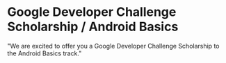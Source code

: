 # Google Developer Challenge Scholarship / Android Basics
"We are excited to offer you a Google Developer Challenge Scholarship to the Android Basics track."


